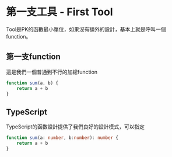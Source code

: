 # 第一支工具 - First Tool

Tool是PK的函數最小單位，如果沒有額外的設計，基本上就是呼叫一個function。

## 第一支function

這是我們一個普通到不行的加總function

```js
function sum(a, b) {
    return a + b
}
```

## TypeScript

TypeScript的函數設計提供了我們良好的設計模式，可以指定

```ts
function sum(a: number, b:number): number {
    return a + b
}
```

